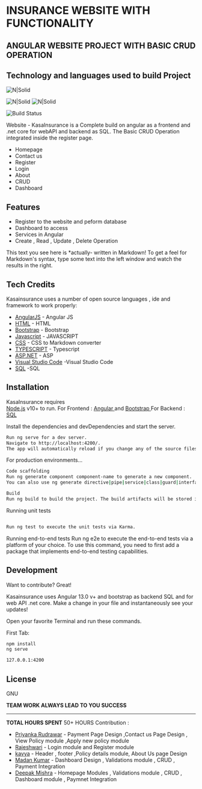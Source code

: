 
# INSURANCE WEBSITE WITH FUNCTIONALITY 
## ANGULAR  WEBSITE PROJECT WITH BASIC CRUD OPERATION


## Technology and languages used to build Project
![N|Solid](https://miro.medium.com/max/480/1*FZDQJ7ZMtUuIDVhQR0mXsw.png)

![N|Solid](https://icons.getbootstrap.com/assets/img/icons-hero.png)
![N|Solid](https://www.freepnglogos.com/uploads/html5-logo-png/html5-logo-best-web-design-psd-html-cms-development-ecommerce-6.png)



![Build Status](https://travis-ci.org/joemccann/dillinger.svg?branch=master)

Website - KasaInsurance is a Complete build on angular as a frontend and .net core for webAPI and backend as SQL. The Basic CRUD Operation integrated inside the register page. 

- Homepage
- Contact us
- Register
- Login
- About 
- CRUD 
- Dashboard


## Features

- Register to the website and peform database
- Dashboard to access 
- Services in Angular
- Create , Read , Update , Delete Operation




This text you see here is *actually- written in Markdown! To get a feel
for Markdown's syntax, type some text into the left window and
watch the results in the right.

## Tech Credits

Kasainsurance uses a number of open source languages , ide and framework to work properly:

- [AngularJS](https://angularjs.org/) - Angular JS
- [HTML](https://html.spec.whatwg.org/) - HTML
- [Bootstrap](https://getbootstrap.com/) - Bootstrap
- [Javascript](https://www.javascript.com/) - JAVASCRIPT
- [CSS](https://css-tricks.com/) - CSS
to Markdown converter
- [TYPESCRIPT](https://www.typescriptlang.org/) - Typescript
- [ASP.NET](https://dotnet.microsoft.com/en-us/apps/aspnet) -  ASP
- [Visual Studio Code](https://code.visualstudio.com/)  -Visual Studio Code
- [SQL](https://www.microsoft.com/en-in/sql-server/sql-server-downloads)  -SQL




## Installation

KasaInsurance requires  
[Node.js](https://nodejs.org/) v10+ to run.
For Frontend : [Angular ](https://angular.io/)  and [Bootstrap ](https://getbootstrap.com/)
For Backend :  [SQL ](https://www.microsoft.com/en-in/sql-server/sql-server-downloads) 

Install the dependencies and devDependencies and start the server.

```sh
Run ng serve for a dev server. 
Navigate to http://localhost:4200/. 
The app will automatically reload if you change any of the source files.

```

For production environments...

```sh
Code scaffolding
Run ng generate component component-name to generate a new component. 
You can also use ng generate directive|pipe|service|class|guard|interface|enum|module.
```
```sh
Build
Run ng build to build the project. The build artifacts will be stored in the dist/ directory.
```
Running unit tests
```sh

Run ng test to execute the unit tests via Karma.
```

Running end-to-end tests
Run ng e2e to execute the end-to-end tests via a platform of your choice. To use this command, you need to first add a package that implements end-to-end testing capabilities.



## Development

Want to contribute? Great!

Kasainsurance  uses Angular 13.0 v+ and bootstrap as backend SQL and for web API .net core.
Make a change in your file and instantaneously see your updates!

Open your favorite Terminal and run these commands.

First Tab:

```sh
npm install
ng serve 
```






```sh
127.0.0.1:4200
```

## License

GNU

**TEAM WORK ALWAYS LEAD TO YOU SUCCESS**
****
**TOTAL HOURS SPENT**
50+ HOURS
Contribution :


- [Priyanka Rudrawar](https://github.com/priyarudrawar) -   Payment Page Design ,Contact us Page Design , View Policy module ,Apply new policy module
- [Rajeshwari](https://github.com/Rajeswaridevi9) - Login module and Register module 
- [kavya](https://github.com/kavyapd23) - Header , footer ,Policy details module,   About Us page Design 
- [Madan Kumar](https://github.com/MadhanKumaryk) - Dashboard Design , Validations module , CRUD , Payment Integration
- [Deepak Mishra](https://github.com/deepaksmishra) - Homepage Modules ,  Validations module , CRUD , Dashboard module , Paymnet Integration
